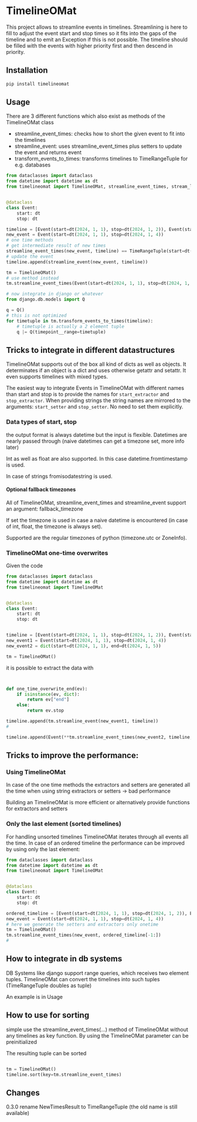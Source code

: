 # TimelineOMat

This project allows to streamline events in timelines.
Streamlining is here to fill to adjust the event start and stop times so it fits into the gaps of the timeline and to emit an Exception if this is not possible.
The timeline should be filled with the events with higher priority first and then descend in priority.


## Installation
``` sh
pip install timelineomat
```

## Usage

There are 3 different functions which also exist as methods of the TimelineOMat class

- streamline_event_times: checks how to short the given event to fit into the timelines
- streamline_event: uses streamline_event_times plus setters to update the event and returns event
- transform_events_to_times: transforms timelines to TimeRangeTuple for e.g. databases


``` python
from dataclasses import dataclass
from datetime import datetime as dt
from timelineomat import TimelineOMat, streamline_event_times, stream_line_event, TimeRangeTuple


@dataclass
class Event:
    start: dt
    stop: dt

timeline = [Event(start=dt(2024, 1, 1), stop=dt(2024, 1, 2)), Event(start=dt(2024, 1, 2), stop=dt(2024, 1, 3))]
new_event = Event(start=dt(2024, 1, 1), stop=dt(2024, 1, 4))
# one time methods
# get intermediate result of new times
streamline_event_times(new_event, timeline) == TimeRangeTuple(start=dt(2024, 1, 3), stop=dt(2024, 1, 4))
# update the event
timeline.append(streamline_event(new_event, timeline))

tm = TimelineOMat()
# use method instead
tm.streamline_event_times(Event(start=dt(2024, 1, 1), stop=dt(2024, 1, )), timeline) == TimeRangeTuple(start=dt(2024, 1, 4), stop=dt(2024, 1, 5))

# now integrate in django or whatever
from django.db.models import Q

q = Q()
# this is not optimized
for timetuple in tm.transform_events_to_times(timeline):
    # timetuple is actually a 2 element tuple
    q |= Q(timepoint__range=timetuple)

```


## Tricks to integrate in different datastructures

TimelineOMat supports out of the box all kind of dicts as well as objects. It determinates
if an object is a dict and uses otherwise getattr and setattr. It even supports timelines with mixed types.

The easiest way to integrate Events in TimelineOMat with different names than start and stop is to provide
the names for `start_extractor` and `stop_extractor`.
When providing strings the string names are mirrored to the arguments:
`start_setter` and `stop_setter`. No need to set them explicitly.

### Data types of start, stop

the output format is always datetime but the input is flexible. Datetimes are nearly passed through
(naive datetimes can get a timezone set, more info later)

Int as well as float are also supported. In this case datetime.fromtimestamp is used.

In case of strings fromisodatestring is used.

#### Optional fallback timezones

All of TimelineOMat, streamline_event_times and streamline_event support an argument:
fallback_timezone

If set the timezone is used in case a naive datetime is encountered (in case of int, float, the timezone is always set).

Supported are the regular timezones of python (timezone.utc or ZoneInfo).

### TimelineOMat one-time overwrites


Given the code


``` python
from dataclasses import dataclass
from datetime import datetime as dt
from timelineomat import TimelineOMat


@dataclass
class Event:
    start: dt
    stop: dt


timeline = [Event(start=dt(2024, 1, 1), stop=dt(2024, 1, 2)), Event(start=dt(2024, 1, 2), stop=dt(2024, 1, 3))]
new_event1 = Event(start=dt(2024, 1, 1), stop=dt(2024, 1, 4))
new_event2 = dict(start=dt(2024, 1, 1), end=dt(2024, 1, 5))

tm = TimelineOMat()
```

it is possible to extract the data with

``` python


def one_time_overwrite_end(ev):
    if isinstance(ev, dict):
        return ev["end"]
    else:
        return ev.stop

timeline.append(tm.streamline_event(new_event1, timeline))
#

timeline.append(Event(**tm.streamline_event_times(new_event2, timeline, stop_extractor=one_time_overwrite_end)._asdict()))
```




## Tricks to improve the performance:

### Using TimelineOMat
 In case of the one time methods the extractors and setters are generated all the time when using string extractors or setters -> bad performance

Building an TimelineOMat is more efficient or alternatively provide functions for extractors and setters

### Only the last element (sorted timelines)

For handling unsorted timelines TimelineOMat iterates through all events all the time.
In case of an ordered timeline the performance can be improved by using only the last element:


``` python
from dataclasses import dataclass
from datetime import datetime as dt
from timelineomat import TimelineOMat


@dataclass
class Event:
    start: dt
    stop: dt

ordered_timeline = [Event(start=dt(2024, 1, 1), stop=dt(2024, 1, 2)), Event(start=dt(2024, 1, 2), stop=dt(2024, 1, 3))]
new_event = Event(start=dt(2024, 1, 1), stop=dt(2024, 1, 4))
# here we generate the setters and extractors only onetime
tm = TimelineOMat()
tm.streamline_event_times(new_event, ordered_timeline[-1:])
#

```


## How to integrate in db systems

DB Systems like django support range queries, which receives two element tuples. TimelineOMat can convert the timelines into such tuples (TimeRangeTuple doubles as tuple)

An example is in Usage


## How to use for sorting

simple use the streamline_event_times(...) method of TimelineOMat without any timelines as key function. By using the TimelineOMat parameter can be preinitialized

The resulting tuple can be sorted


``` python

tm = TimelineOMat()
timeline.sort(key=tm.streamline_event_times)

```

## Changes

0.3.0 rename NewTimesResult to TimeRangeTuple (the old name is still available)
